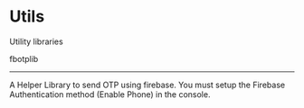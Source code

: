 # Utils
Utility libraries

fbotplib
*************************

A Helper Library to send OTP using firebase. You must setup the Firebase Authentication method (Enable Phone) in the console.
